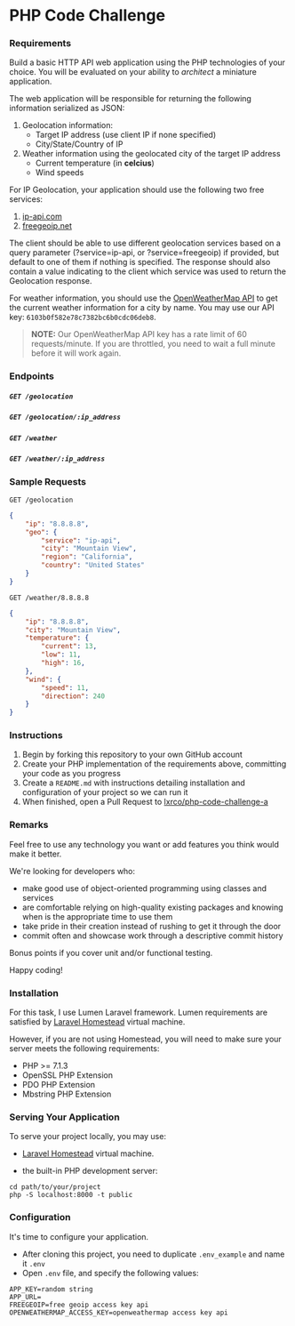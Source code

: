 # PHP Code Challenge

### Requirements

Build a basic HTTP API web application using the PHP technologies of your choice. You will be evaluated on your ability to *architect* a miniature application.

The web application will be responsible for returning the following information serialized as JSON:

1. Geolocation information:
    * Target IP address (use client IP if none specified)
    * City/State/Country of IP
2. Weather information using the geolocated city of the target IP address
    * Current temperature (in **celcius**)
    * Wind speeds

For IP Geolocation, your application should use the following two free services:

1. [ip-api.com](http://ip-api.com/)
2. [freegeoip.net](http://freegeoip.net/)

The client should be able to use different geolocation services based on a query parameter (?service=ip-api, or ?service=freegeoip) if provided, but default to one of them if nothing is specified. The response should also contain a value indicating to the client which service was used to return the Geolocation response.

For weather information, you should use the [OpenWeatherMap API](http://openweathermap.org/current) to get the current weather information for a city by name. You may use our API key: `6103b0f582e78c7382bc6b0cdc06deb8`.

> **NOTE:** Our OpenWeatherMap API key has a rate limit of 60 requests/minute. If you are throttled, you need to wait a full minute before it will work again.

### Endpoints

##### `GET /geolocation`

##### `GET /geolocation/:ip_address`

##### `GET /weather`

##### `GET /weather/:ip_address`

### Sample Requests

```
GET /geolocation
```

```json
{
    "ip": "8.8.8.8",
    "geo": {
        "service": "ip-api",
        "city": "Mountain View",
        "region": "California",
        "country": "United States"
    }
}
```

```
GET /weather/8.8.8.8
```

```json
{
    "ip": "8.8.8.8",
    "city": "Mountain View",
    "temperature": {
        "current": 13,
        "low": 11,
        "high": 16,
    },
    "wind": {
        "speed": 11,
        "direction": 240
    }
}
```

### Instructions

1. Begin by forking this repository to your own GitHub account
2. Create your PHP implementation of the requirements above, committing your code as you progress
3. Create a `README.md` with instructions detailing installation and configuration of your project so we can run it
4. When finished, open a Pull Request to [lxrco/php-code-challenge-a](https://github.com/lxrco/php-code-challenge-c)

### Remarks

Feel free to use any technology you want or add features you think would make it better.

We're looking for developers who:
* make good use of object-oriented programming using classes and services
* are comfortable relying on high-quality existing packages and knowing when is the appropriate time to use them
* take pride in their creation instead of rushing to get it through the door
* commit often and showcase work through a descriptive commit history

Bonus points if you cover unit and/or functional testing.

Happy coding!


### Installation

For this task, I use Lumen Laravel framework.
Lumen requirements are satisfied by [Laravel Homestead](https://laravel.com/docs/5.8/homestead) virtual machine.

However, if you are not using Homestead, you will need to make sure your server meets the following requirements:

* PHP >= 7.1.3
* OpenSSL PHP Extension
* PDO PHP Extension
* Mbstring PHP Extension

### Serving Your Application

To serve your project locally, you may use:

* [Laravel Homestead](https://laravel.com/docs/5.8/homestead) virtual machine.

*  the built-in PHP development server:

```
cd path/to/your/project
php -S localhost:8000 -t public
```

### Configuration

It's time to configure your application.

* After cloning this project, you need to duplicate `.env_example` and name it `.env`
* Open `.env` file, and specify the following values:

```
APP_KEY=random string
APP_URL=
FREEGEOIP=free geoip access key api
OPENWEATHERMAP_ACCESS_KEY=openweathermap access key api

```

